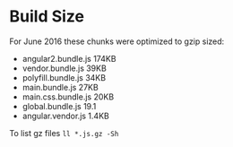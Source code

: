 # Build Size

For June 2016 these chunks were optimized to gzip sized:
* angular2.bundle.js 174KB
* vendor.bundle.js 39KB
* polyfill.bundle.js 34KB
* main.bundle.js 27KB
* main.css.bundle.js 20KB
* global.bundle.js 19.1
* angular.vendor.js 1.4KB

To list gz files
`ll *.js.gz -Sh`
